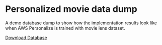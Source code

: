 # Personalized movie data dump
A demo database dump to show how the implementation results look like when AWS Personalize is trained with movie lens dataset.

[Download Database](https://github.com/guvener/personalized-movie-demo-data/raw/main/personalized-movie-demo-data-dump.sql.gz)